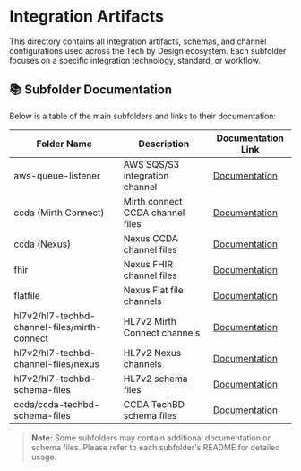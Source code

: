 # Integration Artifacts

This directory contains all integration artifacts, schemas, and channel configurations used across the Tech by Design ecosystem. Each subfolder focuses on a specific integration technology, standard, or workflow.

## 📚 Subfolder Documentation

Below is a table of the main subfolders and links to their documentation:

| Folder Name      | Description                              | Documentation Link            |
|------------------|------------------------------------------|---------------------------|
| aws-queue-listener | AWS SQS/S3 integration channel         | [Documentation](aws-queue-listener/README.md) |
| ccda (Mirth Connect) | Mirth connect CCDA channel files     | [Documentation](ccda/ccda-techbd-channel-files/mirth-connect/README.md) |
| ccda (Nexus)     | Nexus CCDA channel files                 | [Documentation](ccda/ccda-techbd-channel-files/nexus/README.md) |
| fhir             | Nexus FHIR channel files                 | [Documentation](fhir/fhir-techbd-channel-files/nexus/README.md) |
| flatfile         | Nexus Flat file channels                 | [Documentation](flatfile/flatfile-techbd-channel-files/nexus/README.md) |
| hl7v2/hl7-techbd-channel-files/mirth-connect | HL7v2 Mirth Connect channels | [Documentation](hl7v2/hl7-techbd-channel-files/mirth-connect/readme.md) |
| hl7v2/hl7-techbd-channel-files/nexus         | HL7v2 Nexus channels         | [Documentation](hl7v2/hl7-techbd-channel-files/nexus/readme.md) |
| hl7v2/hl7-techbd-schema-files | HL7v2 schema files          | [Documentation](hl7v2/hl7-techbd-schema-files/readme.md) |
| ccda/ccda-techbd-schema-files | CCDA TechBD schema files    | [Documentation](ccda/ccda-techbd-schema-files/README.md) |


> **Note:** Some subfolders may contain additional documentation or schema files. Please refer to each subfolder's README for detailed usage.